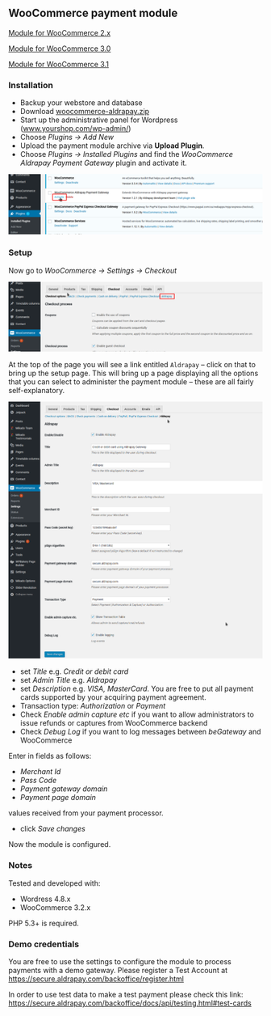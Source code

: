 ## WooCommerce payment module

[Module for WooCommerce 2.x](https://github.com/bobesku/woocommerce-payment-module/tree/woocommerce-2.4)

[Module for WooCommerce 3.0](https://github.com/bobesku/woocommerce-payment-module/tree/woocommerce-3.0)

[Module for WooCommerce 3.1](https://github.com/bobesku/woocommerce-payment-module/tree/woocommerce-3.1)


### Installation

  * Backup your webstore and database
  * Download [woocommerce-aldrapay.zip](https://github.com/bobesku/woocommerce-payment-module/blob/master/woocommerce-aldrapay.zip?raw=true)
  * Start up the administrative panel for Wordpress (www.yourshop.com/wp-admin/)
  * Choose _Plugins -> Add New_
  * Upload the payment module archive via **Upload Plugin**.
  * Choose _Plugins -> Installed Plugins_ and find the _WooCommerce Aldrapay Payment Gateway_ plugin and activate it.

![Activate](https://github.com/bobesku/woocommerce-payment-module/raw/master/doc/activate-plugin-en.png)

### Setup

Now go to _WooCommerce -> Settings -> Checkout_

![Setup-1](https://github.com/bobesku/woocommerce-payment-module/raw/master/doc/setup-plugin-1-en.png)

At the top of the page you will see a link entitled `Aldrapay` – click on that to bring up the setup page.
This will bring up a page displaying all the options that you can select to administer the payment module – these are all fairly self-explanatory.

![Setup-2](https://github.com/bobesku/woocommerce-payment-module/raw/master/doc/setup-plugin-2-en.png)

  * set _Title_ e.g. _Credit or debit card_
  * set _Admin Title_ e.g. _Aldrapay_
  * set _Description_ e.g. _VISA, MasterCard_. You are free to put all payment cards supported by your acquiring payment agreement.
  * Transaction type: _Authorization_ or _Payment_
  * Check _Enable admin capture etc_ if you want to allow administrators
    to issue refunds or captures from WooCommerce backend
  * Check _Debug Log_ if you want to log messages between _beGateway_
    and WooCommerce

Enter in fields as follows:

  * _Merchant Id_
  * _Pass Code_
  * _Payment gateway domain_
  * _Payment page domain_

values received from your payment processor.

  * click _Save changes_

Now the module is configured.

### Notes

Tested and developed with:

  * Wordress 4.8.x
  * WooCommerce 3.2.x

PHP 5.3+ is required.

### Demo credentials

You are free to use the settings to configure the module to process payments with a demo gateway. 
Please register a Test Account at https://secure.aldrapay.com/backoffice/register.html 

In order to use test data to make a test payment please check this link: https://secure.aldrapay.com/backoffice/docs/api/testing.html#test-cards 
